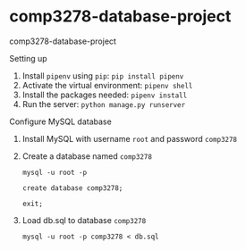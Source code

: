 # comp3278-database-project
comp3278-database-project


Setting up

1. Install `pipenv` using `pip`: `pip install pipenv`
2. Activate the virtual environment: `pipenv shell`
3. Install the packages needed: `pipenv install`
4. Run the server: `python manage.py runserver`

Configure MySQL database
1. Install MySQL with username `root` and password `comp3278`
2. Create a database named `comp3278`

    `mysql -u root -p`
    
    `create database comp3278;`
    
    `exit;`
3. Load db.sql to database `comp3278`

    `mysql -u root -p comp3278 < db.sql`
